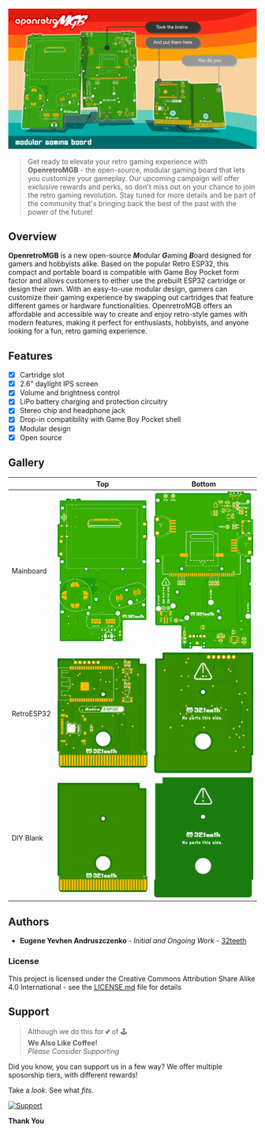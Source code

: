 ![Splash](assets/splash.png)
> Get ready to elevate your retro gaming experience with **OpenretroMGB** - the open-source, modular gaming board that lets you customize your gameplay. Our upcoming campaign will offer exclusive rewards and perks, so don't miss out on your chance to join the retro gaming revolution. Stay tuned for more details and be part of the community that's bringing back the best of the past with the power of the future!

## Overview

**OpenretroMGB** is a new open-source ***M***odular ***G***aming ***B***oard designed for gamers and hobbyists alike. Based on the popular Retro ESP32, this compact and portable board is compatible with Game Boy Pocket form factor and allows customers to either use the prebuilt ESP32 cartridge or design their own. With an easy-to-use modular design, gamers can customize their gaming experience by swapping out cartridges that feature different games or hardware functionalities. OpenretroMGB offers an affordable and accessible way to create and enjoy retro-style games with modern features, making it perfect for enthusiasts, hobbyists, and anyone looking for a fun, retro gaming experience.

## Features
- [x] Cartridge slot
- [x] 2.6" daylight IPS screen
- [x] Volume and brightness control
- [x] LiPo battery charging and protection circuitry
- [x] Stereo chip and headphone jack
- [x] Drop-in compatibility with Game Boy Pocket shell
- [x] Modular design
- [x] Open source

## Gallery
||Top|Bottom|
|--|--|--|
|Mainboard|![Mainboard Top](assets/mainboard_top.png)|![Mainboard Bottom](assets/mainboard_bottom.png)|
|RetroESP32|![RetroESP32 Top](assets/retro_cart_top.png)|![RetroESP32 Bottom](assets/retro_cart_bottom.png)|
|DIY Blank|![DIY Top](assets/blank_cart_top.png)|![DIY Bottom](assets/blank_cart_bottom.png)|

## Authors

* **Eugene Yevhen Andruszczenko** - *Initial and Ongoing Work* - [32teeth](https://github.com/32teeth)

### License

This project is licensed under the Creative Commons Attribution Share Alike 4.0 International - see the [LICENSE.md](LICENSE.md) file for details


## Support
> Although we do this for 💕 of 🕹️<br/>
> **We Also Like Coffee!** <br/>
> *Please Consider Supporting* <br/>

Did you know, you can support us in a few way? We offer multiple sposorship tiers, with different rewards!

Take a *look*. 
See what *fits*.

 [![Support](https://raw.githubusercontent.com/retro-esp32/RetroESP32/master/Assets/sponsor.jpg)](https://github.com/sponsors/retro-esp32)

**Thank You**